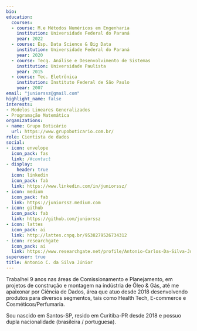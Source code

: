 ```yaml
---
bio:
education:
  courses:
  - course: M.e Métodos Numéricos em Engenharia
    institution: Universidade Federal do Paraná
    year: 2022
  - course: Esp. Data Science & Big Data
    institution: Universidade Federal do Paraná
    year: 2020
  - course: Tecg. Análise e Desenvolvimento de Sistemas
    institution: Universidade Paulista
    year: 2015
  - course: Tec. Eletrônica
    institution: Instituto Federal de São Paulo
    year: 2007
email: "juniorssz@gmail.com"
highlight_name: false
interests:
- Modelos Lineares Generalizados
- Programação Matemática
organizations:
- name: Grupo Boticário
  url: https://www.grupoboticario.com.br/
role: Cientista de dados
social:
- icon: envelope
  icon_pack: fas
  link: /#contact
- display:
    header: true
  icon: linkedin
  icon_pack: fab
  link: https://www.linkedin.com/in/juniorssz/
- icon: medium
  icon_pack: fab
  link: https://juniorssz.medium.com
- icon: github
  icon_pack: fab
  link: https://github.com/juniorssz
- icon: lattes
  icon_pack: ai
  link: http://lattes.cnpq.br/9538279526734312
- icon: researchgate
  icon_pack: ai
  link: https://www.researchgate.net/profile/Antonio-Carlos-Da-Silva-Junior
superuser: true
title: Antonio C. da Silva Júnior
---
```


Trabalhei 9 anos nas áreas de Comissionamento e Planejamento, em projetos de construção e montagem na indústria de Óleo & Gás, até me apaixonar por Ciência de Dados, área que atuo desde 2018 desenvolvendo produtos para diversos segmentos, tais como Health Tech, E-commerce e Cosméticos/Perfumaria.

Sou nascido em Santos-SP, resido em Curitiba-PR desde 2018 e possuo dupla nacionalidade (brasileira / portuguesa).

<!--
{{< icon name="download" pack="fas" >}} Download my {{< staticref "media/demo_resume.pdf" "newtab" >}}resumé{{< /staticref >}}.
-->
